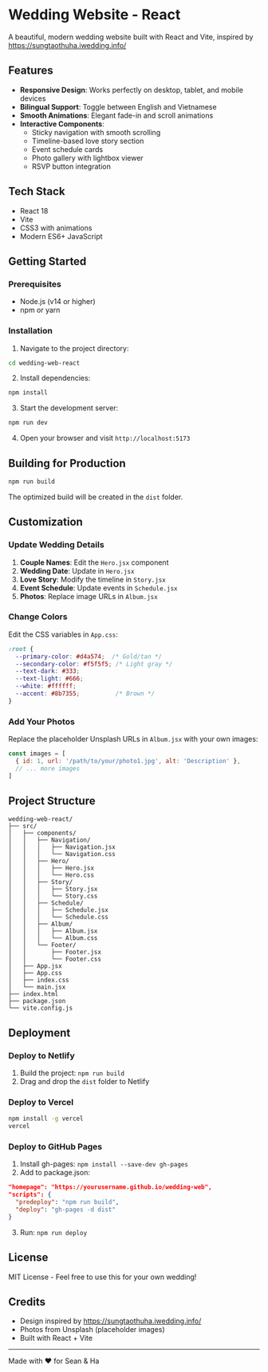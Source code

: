 # Wedding Website - React

A beautiful, modern wedding website built with React and Vite, inspired by https://sungtaothuha.iwedding.info/

## Features

- **Responsive Design**: Works perfectly on desktop, tablet, and mobile devices
- **Bilingual Support**: Toggle between English and Vietnamese
- **Smooth Animations**: Elegant fade-in and scroll animations
- **Interactive Components**:
  - Sticky navigation with smooth scrolling
  - Timeline-based love story section
  - Event schedule cards
  - Photo gallery with lightbox viewer
  - RSVP button integration

## Tech Stack

- React 18
- Vite
- CSS3 with animations
- Modern ES6+ JavaScript

## Getting Started

### Prerequisites

- Node.js (v14 or higher)
- npm or yarn

### Installation

1. Navigate to the project directory:
```bash
cd wedding-web-react
```

2. Install dependencies:
```bash
npm install
```

3. Start the development server:
```bash
npm run dev
```

4. Open your browser and visit `http://localhost:5173`

## Building for Production

```bash
npm run build
```

The optimized build will be created in the `dist` folder.

## Customization

### Update Wedding Details

1. **Couple Names**: Edit the `Hero.jsx` component
2. **Wedding Date**: Update in `Hero.jsx`
3. **Love Story**: Modify the timeline in `Story.jsx`
4. **Event Schedule**: Update events in `Schedule.jsx`
5. **Photos**: Replace image URLs in `Album.jsx`

### Change Colors

Edit the CSS variables in `App.css`:

```css
:root {
  --primary-color: #d4a574;  /* Gold/tan */
  --secondary-color: #f5f5f5; /* Light gray */
  --text-dark: #333;
  --text-light: #666;
  --white: #ffffff;
  --accent: #8b7355;          /* Brown */
}
```

### Add Your Photos

Replace the placeholder Unsplash URLs in `Album.jsx` with your own images:

```javascript
const images = [
  { id: 1, url: '/path/to/your/photo1.jpg', alt: 'Description' },
  // ... more images
]
```

## Project Structure

```
wedding-web-react/
├── src/
│   ├── components/
│   │   ├── Navigation/
│   │   │   ├── Navigation.jsx
│   │   │   └── Navigation.css
│   │   ├── Hero/
│   │   │   ├── Hero.jsx
│   │   │   └── Hero.css
│   │   ├── Story/
│   │   │   ├── Story.jsx
│   │   │   └── Story.css
│   │   ├── Schedule/
│   │   │   ├── Schedule.jsx
│   │   │   └── Schedule.css
│   │   ├── Album/
│   │   │   ├── Album.jsx
│   │   │   └── Album.css
│   │   └── Footer/
│   │       ├── Footer.jsx
│   │       └── Footer.css
│   ├── App.jsx
│   ├── App.css
│   ├── index.css
│   └── main.jsx
├── index.html
├── package.json
└── vite.config.js
```

## Deployment

### Deploy to Netlify

1. Build the project: `npm run build`
2. Drag and drop the `dist` folder to Netlify

### Deploy to Vercel

```bash
npm install -g vercel
vercel
```

### Deploy to GitHub Pages

1. Install gh-pages: `npm install --save-dev gh-pages`
2. Add to package.json:
```json
"homepage": "https://yourusername.github.io/wedding-web",
"scripts": {
  "predeploy": "npm run build",
  "deploy": "gh-pages -d dist"
}
```
3. Run: `npm run deploy`

## License

MIT License - Feel free to use this for your own wedding!

## Credits

- Design inspired by https://sungtaothuha.iwedding.info/
- Photos from Unsplash (placeholder images)
- Built with React + Vite

---

Made with ❤️ for Sean & Ha
